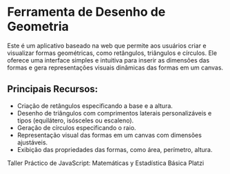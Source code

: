 # Ferramenta de Desenho de Geometria

Este é um aplicativo baseado na web que permite aos usuários criar e visualizar formas geométricas, como retângulos, triângulos e círculos. Ele oferece uma interface simples e intuitiva para inserir as dimensões das formas e gera representações visuais dinâmicas das formas em um canvas.

## Principais Recursos:

- Criação de retângulos especificando a base e a altura.
- Desenho de triângulos com comprimentos laterais personalizáveis e tipos (equilátero, isósceles ou escaleno).
- Geração de círculos especificando o raio.
- Representação visual das formas em um canvas com dimensões ajustáveis.
- Exibição das propriedades das formas, como área, perímetro, altura.

Taller Práctico de JavaScript: Matemáticas y Estadística Básica
Platzi